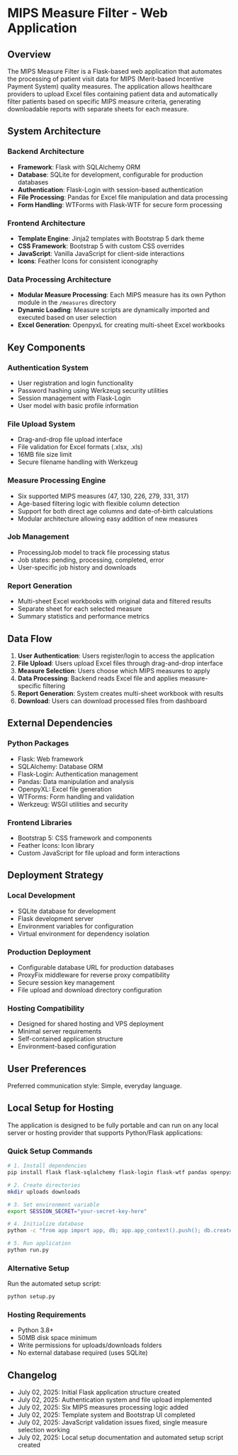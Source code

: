 # MIPS Measure Filter - Web Application

## Overview

The MIPS Measure Filter is a Flask-based web application that automates the processing of patient visit data for MIPS (Merit-based Incentive Payment System) quality measures. The application allows healthcare providers to upload Excel files containing patient data and automatically filter patients based on specific MIPS measure criteria, generating downloadable reports with separate sheets for each measure.

## System Architecture

### Backend Architecture
- **Framework**: Flask with SQLAlchemy ORM
- **Database**: SQLite for development, configurable for production databases
- **Authentication**: Flask-Login with session-based authentication
- **File Processing**: Pandas for Excel file manipulation and data processing
- **Form Handling**: WTForms with Flask-WTF for secure form processing

### Frontend Architecture
- **Template Engine**: Jinja2 templates with Bootstrap 5 dark theme
- **CSS Framework**: Bootstrap 5 with custom CSS overrides
- **JavaScript**: Vanilla JavaScript for client-side interactions
- **Icons**: Feather Icons for consistent iconography

### Data Processing Architecture
- **Modular Measure Processing**: Each MIPS measure has its own Python module in the `/measures` directory
- **Dynamic Loading**: Measure scripts are dynamically imported and executed based on user selection
- **Excel Generation**: OpenpyxL for creating multi-sheet Excel workbooks

## Key Components

### Authentication System
- User registration and login functionality
- Password hashing using Werkzeug security utilities
- Session management with Flask-Login
- User model with basic profile information

### File Upload System
- Drag-and-drop file upload interface
- File validation for Excel formats (.xlsx, .xls)
- 16MB file size limit
- Secure filename handling with Werkzeug

### Measure Processing Engine
- Six supported MIPS measures (47, 130, 226, 279, 331, 317)
- Age-based filtering logic with flexible column detection
- Support for both direct age columns and date-of-birth calculations
- Modular architecture allowing easy addition of new measures

### Job Management
- ProcessingJob model to track file processing status
- Job states: pending, processing, completed, error
- User-specific job history and downloads

### Report Generation
- Multi-sheet Excel workbooks with original data and filtered results
- Separate sheet for each selected measure
- Summary statistics and performance metrics

## Data Flow

1. **User Authentication**: Users register/login to access the application
2. **File Upload**: Users upload Excel files through drag-and-drop interface
3. **Measure Selection**: Users choose which MIPS measures to apply
4. **Data Processing**: Backend reads Excel file and applies measure-specific filtering
5. **Report Generation**: System creates multi-sheet workbook with results
6. **Download**: Users can download processed files from dashboard

## External Dependencies

### Python Packages
- Flask: Web framework
- SQLAlchemy: Database ORM
- Flask-Login: Authentication management
- Pandas: Data manipulation and analysis
- OpenpyXL: Excel file generation
- WTForms: Form handling and validation
- Werkzeug: WSGI utilities and security

### Frontend Libraries
- Bootstrap 5: CSS framework and components
- Feather Icons: Icon library
- Custom JavaScript for file upload and form interactions

## Deployment Strategy

### Local Development
- SQLite database for development
- Flask development server
- Environment variables for configuration
- Virtual environment for dependency isolation

### Production Deployment
- Configurable database URL for production databases
- ProxyFix middleware for reverse proxy compatibility
- Secure session key management
- File upload and download directory configuration

### Hosting Compatibility
- Designed for shared hosting and VPS deployment
- Minimal server requirements
- Self-contained application structure
- Environment-based configuration

## User Preferences

Preferred communication style: Simple, everyday language.

## Local Setup for Hosting

The application is designed to be fully portable and can run on any local server or hosting provider that supports Python/Flask applications:

### Quick Setup Commands
```bash
# 1. Install dependencies
pip install flask flask-sqlalchemy flask-login flask-wtf pandas openpyxl werkzeug wtforms email-validator bcrypt gunicorn

# 2. Create directories
mkdir uploads downloads

# 3. Set environment variable
export SESSION_SECRET="your-secret-key-here"

# 4. Initialize database
python -c "from app import app, db; app.app_context().push(); db.create_all()"

# 5. Run application
python run.py
```

### Alternative Setup
Run the automated setup script:
```bash
python setup.py
```

### Hosting Requirements
- Python 3.8+
- 50MB disk space minimum
- Write permissions for uploads/downloads folders
- No external database required (uses SQLite)

## Changelog

- July 02, 2025: Initial Flask application structure created
- July 02, 2025: Authentication system and file upload implemented
- July 02, 2025: Six MIPS measures processing logic added
- July 02, 2025: Template system and Bootstrap UI completed
- July 02, 2025: JavaScript validation issues fixed, single measure selection working
- July 02, 2025: Local setup documentation and automated setup script created